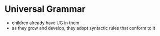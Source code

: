 # Universal Grammar

- children already have UG in them
- as they grow and develop, they adopt syntactic rules that conform to it
